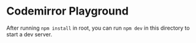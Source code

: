 # Codemirror Playground

After running `npm install` in root, you can run `npm dev` in this directory to start a dev server.

